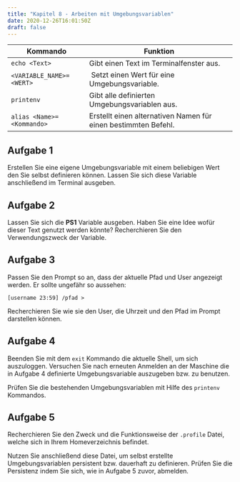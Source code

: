 ```yaml
---
title: "Kapitel 8 - Arbeiten mit Umgebungsvariablen"
date: 2020-12-26T16:01:50Z
draft: false
---
```


| Kommando      | Funktion      |
| ------------- | ------------- |
| `echo <Text>` | Gibt einen Text im Terminalfenster aus. |
| `<VARIABLE_NAME>=<WERT>` | Setzt einen Wert für eine Umgebungsvariable. |
| `printenv` | Gibt alle definierten Umgebungsvariablen aus. |
| `alias <Name>=<Kommando>` | Erstellt einen alternativen Namen für einen bestimmten Befehl. |

## Aufgabe 1

Erstellen Sie eine eigene Umgebungsvariable mit einem beliebigen Wert den Sie selbst definieren können. Lassen Sie sich diese Variable anschließend im Terminal ausgeben.

## Aufgabe 2

Lassen Sie sich die **PS1** Variable ausgeben.  Haben Sie eine Idee wofür dieser Text genutzt werden könnte? Recherchieren Sie den Verwendungszweck der Variable.

## Aufgabe 3

Passen Sie den Prompt so an, dass der aktuelle Pfad und User angezeigt werden. 
Er sollte ungefähr so aussehen: 

`[username 23:59] /pfad > `

Recherchieren Sie wie sie den User, die Uhrzeit und den Pfad im Prompt darstellen können.

## Aufgabe 4

Beenden Sie mit dem `exit` Kommando die aktuelle Shell, um sich auszuloggen. Versuchen Sie nach erneuten Anmelden an der Maschine die in Aufgabe 4 definierte Umgebungsvariable auszugeben bzw. zu benutzen.

Prüfen Sie die bestehenden Umgebungsvariablen mit Hilfe des `printenv` Kommandos.

## Aufgabe 5

Recherchieren Sie den Zweck und die Funktionsweise der `.profile` Datei, welche sich in Ihrem Homeverzeichnis befindet.

Nutzen Sie anschließend diese Datei, um selbst erstellte Umgebungsvariablen persistent bzw. dauerhaft zu definieren. Prüfen Sie die Persistenz indem Sie sich, wie in Aufgabe 5 zuvor, abmelden.
